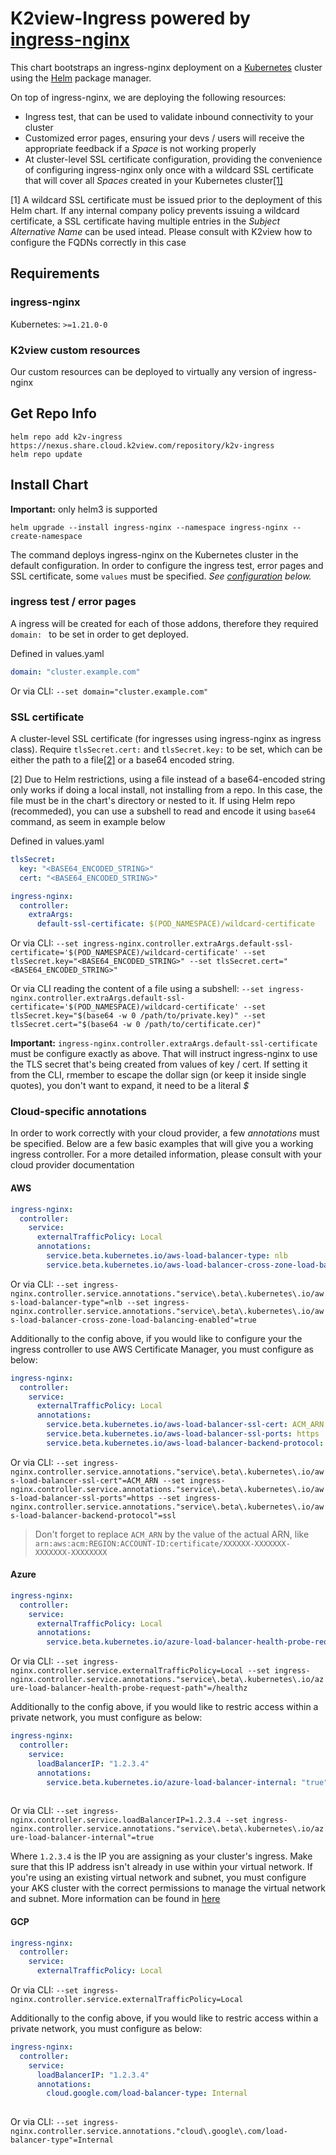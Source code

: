 # K2view-Ingress powered by [ingress-nginx](https://kubernetes.github.io/ingress-nginx/)

This chart bootstraps an ingress-nginx deployment on a [Kubernetes](http://kubernetes.io) cluster using the [Helm](https://helm.sh) package manager.

On top of ingress-nginx, we are deploying the following resources:

- Ingress test, that can be used to validate inbound connectivity to your cluster
- Customized error pages, ensuring your devs / users will receive the appropriate feedback if a _Space_ is not working properly
- At cluster-level SSL certificate configuration, providing the convenience of configuring ingress-nginx only once with a wildcard SSL certificate that will cover all _Spaces_ created in your Kubernetes cluster[[1]](#1)

<a id='1'></a>[1] A wildcard SSL certificate must be issued prior to the deployment of this Helm chart. If any internal company policy prevents issuing a wildcard certificate, a SSL certificate having multiple entries in the _Subject Alternative Name_ can be used intead. Please consult with K2view how to configure the FQDNs correctly in this case

## Requirements

### ingress-nginx
Kubernetes: `>=1.21.0-0`

### K2view custom resources
Our custom resources can be deployed to virtually any version of ingress-nginx

## Get Repo Info

```console
helm repo add k2v-ingress https://nexus.share.cloud.k2view.com/repository/k2v-ingress
helm repo update
```

## Install Chart

**Important:** only helm3 is supported

```console
helm upgrade --install ingress-nginx --namespace ingress-nginx --create-namespace
```

The command deploys ingress-nginx on the Kubernetes cluster in the default configuration. In order to configure the ingress test, error pages and SSL certificate, some `values` must be specified. _See [configuration](#configuration) below._

### ingress test / error pages

A ingress will be created for each of those addons, therefore they required `domain: ` to be set in order to get deployed.

Defined in values.yaml
```yaml
domain: "cluster.example.com"
```

Or via CLI: `--set domain="cluster.example.com"`

### SSL certificate

A cluster-level SSL certificate (for ingresses using ingress-nginx as ingress class). Require `tlsSecret.cert:` and `tlsSecret.key:` to be set, which can be either the path to a file[[2]](#2) or a base64 encoded string.

<a id='2'></a>[2] Due to Helm restrictions, using a file instead of a base64-encoded string only works if doing a local install, not installing from a repo. In this case, the file must be in the chart's directory or nested to it. If using Helm repo (recommeded), you can use a subshell to read and encode it using `base64` command, as seem in example below

Defined in values.yaml
```yaml
tlsSecret:
  key: "<BASE64_ENCODED_STRING>"
  cert: "<BASE64_ENCODED_STRING>"

ingress-nginx:
  controller:
    extraArgs:
      default-ssl-certificate: $(POD_NAMESPACE)/wildcard-certificate
```

Or via CLI: `--set ingress-nginx.controller.extraArgs.default-ssl-certificate='$(POD_NAMESPACE)/wildcard-certificate' --set tlsSecret.key="<BASE64_ENCODED_STRING>" --set tlsSecret.cert="<BASE64_ENCODED_STRING>"`

Or via CLI reading the content of a file using a subshell:  `--set ingress-nginx.controller.extraArgs.default-ssl-certificate='$(POD_NAMESPACE)/wildcard-certificate' --set tlsSecret.key="$(base64 -w 0 /path/to/private.key)" --set tlsSecret.cert="$(base64 -w 0 /path/to/certificate.cer)"`

__Important:__ `ingress-nginx.controller.extraArgs.default-ssl-certificate` must be configure exactly as above. That will instruct ingress-nginx to use the TLS secret that's being created from values of key / cert. If setting it from the CLI, rmember to escape the dollar sign (or keep it inside single quotes), you don't want to expand, it need to be a literal _$_

### Cloud-specific annotations

In order to work correctly with your cloud provider, a few _annotations_ must be specified. Below are a few basic examples that will give you a working ingress controller. For a more detailed information, please consult with your cloud provider documentation

#### AWS

```yaml
ingress-nginx:
  controller:
    service:
      externalTrafficPolicy: Local
      annotations:
        service.beta.kubernetes.io/aws-load-balancer-type: nlb
        service.beta.kubernetes.io/aws-load-balancer-cross-zone-load-balancing-enabled: "true"
```

Or via CLI: `--set ingress-nginx.controller.service.annotations."service\.beta\.kubernetes\.io/aws-load-balancer-type"=nlb --set ingress-nginx.controller.service.annotations."service\.beta\.kubernetes\.io/aws-load-balancer-cross-zone-load-balancing-enabled"=true`

Additionally to the config above, if you would like to configure your the ingress controller to use AWS Certificate Manager, you must configure as below:

```yaml
ingress-nginx:
  controller:
    service:
      externalTrafficPolicy: Local
      annotations:
        service.beta.kubernetes.io/aws-load-balancer-ssl-cert: ACM_ARN
        service.beta.kubernetes.io/aws-load-balancer-ssl-ports: https
        service.beta.kubernetes.io/aws-load-balancer-backend-protocol: ssl
```

Or via CLI: `--set ingress-nginx.controller.service.annotations."service\.beta\.kubernetes\.io/aws-load-balancer-ssl-cert"=ACM_ARN --set ingress-nginx.controller.service.annotations."service\.beta\.kubernetes\.io/aws-load-balancer-ssl-ports"=https --set ingress-nginx.controller.service.annotations."service\.beta\.kubernetes\.io/aws-load-balancer-backend-protocol"=ssl`

> Don't forget to replace `ACM_ARN` by the value of the actual ARN, like `arn:aws:acm:REGION:ACCOUNT-ID:certificate/XXXXXX-XXXXXXX-XXXXXXX-XXXXXXXX`

#### Azure

```yaml
ingress-nginx:
  controller:
    service:
      externalTrafficPolicy: Local
      annotations:
        service.beta.kubernetes.io/azure-load-balancer-health-probe-request-path: /healthz
```

Or via CLI: `--set ingress-nginx.controller.service.externalTrafficPolicy=Local --set ingress-nginx.controller.service.annotations."service\.beta\.kubernetes\.io/azure-load-balancer-health-probe-request-path"=/healthz`

Additionally to the config above, if you would like to restric access within a private network, you must configure as below:

```yaml
ingress-nginx:
  controller:
    service:
      loadBalancerIP: "1.2.3.4"
      annotations:
        service.beta.kubernetes.io/azure-load-balancer-internal: "true"
        
```

Or via CLI: `--set ingress-nginx.controller.service.loadBalancerIP=1.2.3.4 --set ingress-nginx.controller.service.annotations."service\.beta\.kubernetes\.io/azure-load-balancer-internal"=true`

Where `1.2.3.4` is the IP you are assigning as your cluster's ingress. Make sure that this IP address isn't already in use within your virtual network. If you're using an existing virtual network and subnet, you must configure your AKS cluster with the correct permissions to manage the virtual network and subnet. More information can be found in [here](https://learn.microsoft.com/en-us/azure/aks/ingress-basic?tabs=azure-cli#create-an-ingress-controller-using-an-internal-ip-address)

#### GCP

```yaml
ingress-nginx:
  controller:
    service:
      externalTrafficPolicy: Local
```

Or via CLI: `--set ingress-nginx.controller.service.externalTrafficPolicy=Local`

Additionally to the config above, if you would like to restric access within a private network, you must configure as below:

```yaml
ingress-nginx:
  controller:
    service:
      loadBalancerIP: "1.2.3.4"
      annotations:
        cloud.google.com/load-balancer-type: Internal
        
```

Or via CLI: `--set ingress-nginx.controller.service.annotations."cloud\.google\.com/load-balancer-type"=Internal`